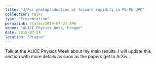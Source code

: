```yaml
---
title: "J/Psi photoproduction at forward rapidity in Pb-Pb UPC"
collection: talks
type: "Presentation"
permalink: /talks/2019-07-24-APW
venue: "ALICE Physics Week, Prague"
date: 2019-07-24
location: "Prague"
---
```


Talk at the ALICE Physics Week about my main results.
I will update this section with more details as soon as the papers get to ArXiv...
